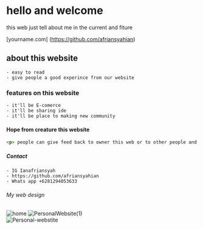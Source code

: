 # hello and welcome
this web just tell about me in the current and fiture


[yourname.com] (https://github.com/afriansyahian)

## about this website
```
- easy to read
- give people a good experince from our website
```

### features on this website
```
- it'll be E-comerce
- it'll be sharing ide 
- it'll be place to making new community
```

#### Hope from creature this website
```html
<p> people can give feed back to owner this web or to other people and be friendly. People who join this community this web plese help this website to become big </p>
```

##### Contact
```
- IG Ianafriansyah
- https://github.com/afriansyahian
- Whats app +6281294053633
```
###### My web design

![home](images/Home.png)
![PersonalWebsite(1)](images/Personal-Website-(1).png)  
![Personal-webstite](images/personal-website.png)